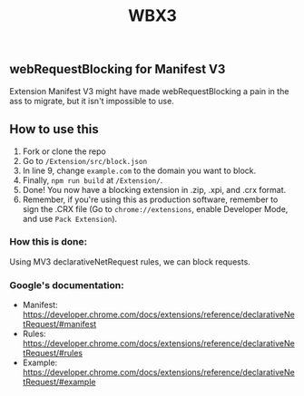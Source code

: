 <h1 align="center">WBX3</h1>
<br>

## webRequestBlocking for Manifest V3
Extension Manifest V3 might have made webRequestBlocking a pain in the ass to migrate, but it isn't impossible to use.

## How to use this
1. Fork or clone the repo
2. Go to `/Extension/src/block.json`
3. In line 9, change `example.com` to the domain you want to block.
4. Finally, `npm run build` at `/Extension/`.
5. Done! You now have a blocking extension in .zip, .xpi, and .crx format.
6. Remember, if you're using this as production software, remember to sign the .CRX file (Go to `chrome://extensions`, enable Developer Mode, and use `Pack Extension`).

### How this is done:
Using MV3 declarativeNetRequest rules, we can block requests.

### Google's documentation:
- Manifest: https://developer.chrome.com/docs/extensions/reference/declarativeNetRequest/#manifest
- Rules: https://developer.chrome.com/docs/extensions/reference/declarativeNetRequest/#rules
- Example: https://developer.chrome.com/docs/extensions/reference/declarativeNetRequest/#example